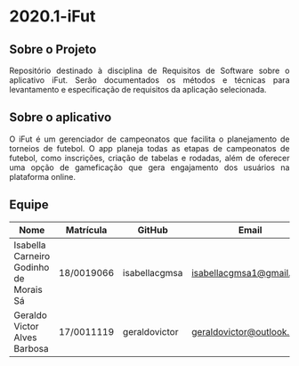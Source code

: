 # 2020.1-iFut

## Sobre o Projeto

<p align="justify"> Repositório destinado à disciplina de Requisitos de Software sobre o aplicativo iFut. Serão documentados os métodos e técnicas para levantamento e especificação de requisitos da aplicação selecionada.</p>

## Sobre o aplicativo

<p align="justify"> O iFut é um gerenciador de campeonatos que facilita o planejamento de torneios de futebol. O app planeja todas as etapas de campeonatos de futebol, como inscrições, criação de tabelas e rodadas, além de oferecer uma opção de gameficação que gera engajamento dos usuários na plataforma online. </p>

## Equipe

| Nome | Matrícula | GitHub | Email |
| --- | --- | --- | --- |
| Isabella Carneiro Godinho de Morais Sá | 18/0019066  | isabellacgmsa | isabellacgmsa1@gmail.com |
| Geraldo Victor Alves Barbosa | 17/0011119  | geraldovictor | geraldovictor@outlook.com |

